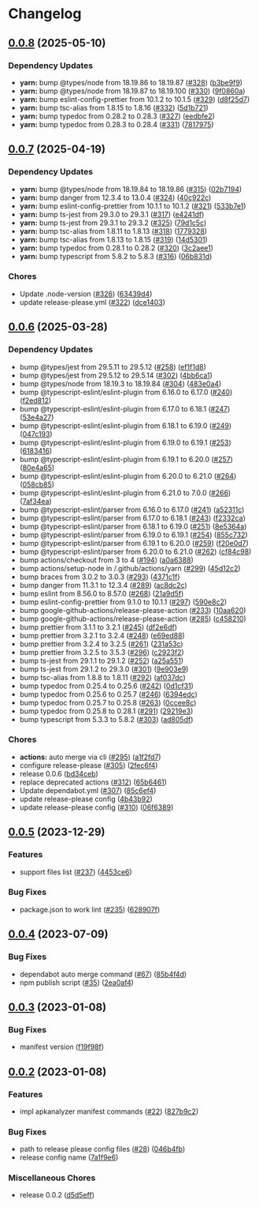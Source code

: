 # Changelog

## [0.0.8](https://github.com/RyuNen344/apkstats-js/compare/0.0.7...0.0.8) (2025-05-10)


### Dependency Updates

* **yarn:** bump @types/node from 18.19.86 to 18.19.87 ([#328](https://github.com/RyuNen344/apkstats-js/issues/328)) ([b3be9f9](https://github.com/RyuNen344/apkstats-js/commit/b3be9f936e53de580e5b344c138966b15321e08a))
* **yarn:** bump @types/node from 18.19.87 to 18.19.100 ([#330](https://github.com/RyuNen344/apkstats-js/issues/330)) ([9f0860a](https://github.com/RyuNen344/apkstats-js/commit/9f0860afef7346916f6ff66b9278dc82699d2821))
* **yarn:** bump eslint-config-prettier from 10.1.2 to 10.1.5 ([#329](https://github.com/RyuNen344/apkstats-js/issues/329)) ([d8f25d7](https://github.com/RyuNen344/apkstats-js/commit/d8f25d7a323178d33344e84e4170078f2c383e5c))
* **yarn:** bump tsc-alias from 1.8.15 to 1.8.16 ([#332](https://github.com/RyuNen344/apkstats-js/issues/332)) ([5d1b721](https://github.com/RyuNen344/apkstats-js/commit/5d1b721e8ba414a1cd86d3324f7cd6cf4814a501))
* **yarn:** bump typedoc from 0.28.2 to 0.28.3 ([#327](https://github.com/RyuNen344/apkstats-js/issues/327)) ([eedbfe2](https://github.com/RyuNen344/apkstats-js/commit/eedbfe233269b7bd9542fb023dcc6c386d6b0537))
* **yarn:** bump typedoc from 0.28.3 to 0.28.4 ([#331](https://github.com/RyuNen344/apkstats-js/issues/331)) ([7817975](https://github.com/RyuNen344/apkstats-js/commit/7817975ffa701640d00a79e8d10f38be0b21fd72))

## [0.0.7](https://github.com/RyuNen344/apkstats-js/compare/0.0.6...0.0.7) (2025-04-19)


### Dependency Updates

* **yarn:** bump @types/node from 18.19.84 to 18.19.86 ([#315](https://github.com/RyuNen344/apkstats-js/issues/315)) ([02b7194](https://github.com/RyuNen344/apkstats-js/commit/02b7194fe3d93aa347c231a8df50046a6ca4f84e))
* **yarn:** bump danger from 12.3.4 to 13.0.4 ([#324](https://github.com/RyuNen344/apkstats-js/issues/324)) ([40c922c](https://github.com/RyuNen344/apkstats-js/commit/40c922cb6bedd89f352e6512425f8a90e517aaa1))
* **yarn:** bump eslint-config-prettier from 10.1.1 to 10.1.2 ([#321](https://github.com/RyuNen344/apkstats-js/issues/321)) ([533b7e1](https://github.com/RyuNen344/apkstats-js/commit/533b7e11624c8f5b5b047be44d63e5f267c616da))
* **yarn:** bump ts-jest from 29.3.0 to 29.3.1 ([#317](https://github.com/RyuNen344/apkstats-js/issues/317)) ([e4241df](https://github.com/RyuNen344/apkstats-js/commit/e4241dfa5d023a9e5fb940d3bd95704b0a875463))
* **yarn:** bump ts-jest from 29.3.1 to 29.3.2 ([#325](https://github.com/RyuNen344/apkstats-js/issues/325)) ([79d1c5c](https://github.com/RyuNen344/apkstats-js/commit/79d1c5c93f5d371a6626be214079a594feb6c56a))
* **yarn:** bump tsc-alias from 1.8.11 to 1.8.13 ([#318](https://github.com/RyuNen344/apkstats-js/issues/318)) ([1779328](https://github.com/RyuNen344/apkstats-js/commit/1779328139eb585bfd8b890e4a8a8053e53274b5))
* **yarn:** bump tsc-alias from 1.8.13 to 1.8.15 ([#319](https://github.com/RyuNen344/apkstats-js/issues/319)) ([14d5301](https://github.com/RyuNen344/apkstats-js/commit/14d53011e8f301b59f1814bf30ba8446877c555a))
* **yarn:** bump typedoc from 0.28.1 to 0.28.2 ([#320](https://github.com/RyuNen344/apkstats-js/issues/320)) ([3c2aee1](https://github.com/RyuNen344/apkstats-js/commit/3c2aee1480e852dd3ba0c52a86280995ea791919))
* **yarn:** bump typescript from 5.8.2 to 5.8.3 ([#316](https://github.com/RyuNen344/apkstats-js/issues/316)) ([06b831d](https://github.com/RyuNen344/apkstats-js/commit/06b831d3c255156bd89595b3587deef77510c6ff))


### Chores

* Update .node-version ([#326](https://github.com/RyuNen344/apkstats-js/issues/326)) ([63439d4](https://github.com/RyuNen344/apkstats-js/commit/63439d4c656bab36a16d063eb1a59212c312b46c))
* update release-please.yml ([#322](https://github.com/RyuNen344/apkstats-js/issues/322)) ([dce1403](https://github.com/RyuNen344/apkstats-js/commit/dce14039e84bda28892ba9a31d0760b7d64ef300))

## [0.0.6](https://github.com/RyuNen344/apkstats-js/compare/0.0.5...0.0.6) (2025-03-28)


### Dependency Updates

* bump @types/jest from 29.5.11 to 29.5.12 ([#258](https://github.com/RyuNen344/apkstats-js/issues/258)) ([ef1f1d8](https://github.com/RyuNen344/apkstats-js/commit/ef1f1d8979bb3c42b53e5d0245f4ed58e46425c1))
* bump @types/jest from 29.5.12 to 29.5.14 ([#302](https://github.com/RyuNen344/apkstats-js/issues/302)) ([4bb6ca1](https://github.com/RyuNen344/apkstats-js/commit/4bb6ca155eb8ec8571929faf5034f4bbccac5596))
* bump @types/node from 18.19.3 to 18.19.84 ([#304](https://github.com/RyuNen344/apkstats-js/issues/304)) ([483e0a4](https://github.com/RyuNen344/apkstats-js/commit/483e0a4890fef62ba78af431fb22225c448f67b6))
* bump @typescript-eslint/eslint-plugin from 6.16.0 to 6.17.0 ([#240](https://github.com/RyuNen344/apkstats-js/issues/240)) ([f2ed812](https://github.com/RyuNen344/apkstats-js/commit/f2ed8124a0f6b3023c0a181ecfb965b55766f5e3))
* bump @typescript-eslint/eslint-plugin from 6.17.0 to 6.18.1 ([#247](https://github.com/RyuNen344/apkstats-js/issues/247)) ([53e4a27](https://github.com/RyuNen344/apkstats-js/commit/53e4a2747dc953686f2b6d9fe9c9bddc427deb25))
* bump @typescript-eslint/eslint-plugin from 6.18.1 to 6.19.0 ([#249](https://github.com/RyuNen344/apkstats-js/issues/249)) ([047c193](https://github.com/RyuNen344/apkstats-js/commit/047c193310b2d045266aa2b6dd3f2f7408183b5f))
* bump @typescript-eslint/eslint-plugin from 6.19.0 to 6.19.1 ([#253](https://github.com/RyuNen344/apkstats-js/issues/253)) ([6183416](https://github.com/RyuNen344/apkstats-js/commit/6183416c2e23c4323ddc5bad731d72d1e44ecb7f))
* bump @typescript-eslint/eslint-plugin from 6.19.1 to 6.20.0 ([#257](https://github.com/RyuNen344/apkstats-js/issues/257)) ([80e4a65](https://github.com/RyuNen344/apkstats-js/commit/80e4a654092e1578dc951df430e4885b5cee570c))
* bump @typescript-eslint/eslint-plugin from 6.20.0 to 6.21.0 ([#264](https://github.com/RyuNen344/apkstats-js/issues/264)) ([058cb85](https://github.com/RyuNen344/apkstats-js/commit/058cb852df934956c80aba97ae51eecc24cb68d4))
* bump @typescript-eslint/eslint-plugin from 6.21.0 to 7.0.0 ([#266](https://github.com/RyuNen344/apkstats-js/issues/266)) ([7af34ea](https://github.com/RyuNen344/apkstats-js/commit/7af34ea5f4055896f61cf67d219c5d1cf37a88f7))
* bump @typescript-eslint/parser from 6.16.0 to 6.17.0 ([#241](https://github.com/RyuNen344/apkstats-js/issues/241)) ([a52311c](https://github.com/RyuNen344/apkstats-js/commit/a52311c4d2d322bc7ca276808d9dd0b4fc0d21c3))
* bump @typescript-eslint/parser from 6.17.0 to 6.18.1 ([#243](https://github.com/RyuNen344/apkstats-js/issues/243)) ([f2332ca](https://github.com/RyuNen344/apkstats-js/commit/f2332ca55d3f9e6b62078533b5bddd418bd5a048))
* bump @typescript-eslint/parser from 6.18.1 to 6.19.0 ([#251](https://github.com/RyuNen344/apkstats-js/issues/251)) ([8e5364a](https://github.com/RyuNen344/apkstats-js/commit/8e5364a19888f476d6de63b3bb22acfab19a9e9e))
* bump @typescript-eslint/parser from 6.19.0 to 6.19.1 ([#254](https://github.com/RyuNen344/apkstats-js/issues/254)) ([855c732](https://github.com/RyuNen344/apkstats-js/commit/855c7321a2982e2b818e9bb4a861ad89acbcde56))
* bump @typescript-eslint/parser from 6.19.1 to 6.20.0 ([#259](https://github.com/RyuNen344/apkstats-js/issues/259)) ([f20e0d7](https://github.com/RyuNen344/apkstats-js/commit/f20e0d78cc43f0c32089aaad5bfcc7b0c104c086))
* bump @typescript-eslint/parser from 6.20.0 to 6.21.0 ([#262](https://github.com/RyuNen344/apkstats-js/issues/262)) ([cf84c98](https://github.com/RyuNen344/apkstats-js/commit/cf84c98a86e180f1c45efda03acbc4b965dc2362))
* bump actions/checkout from 3 to 4 ([#194](https://github.com/RyuNen344/apkstats-js/issues/194)) ([a0a6388](https://github.com/RyuNen344/apkstats-js/commit/a0a6388908286f418c67593d344458932ca9afd3))
* bump actions/setup-node in /.github/actions/yarn ([#299](https://github.com/RyuNen344/apkstats-js/issues/299)) ([45d12c2](https://github.com/RyuNen344/apkstats-js/commit/45d12c29cc0cb4c28856e8d7aa726b0cb1d6a019))
* bump braces from 3.0.2 to 3.0.3 ([#293](https://github.com/RyuNen344/apkstats-js/issues/293)) ([4371c1f](https://github.com/RyuNen344/apkstats-js/commit/4371c1f75bc84b8923062f5b2650e95e87bd70ce))
* bump danger from 11.3.1 to 12.3.4 ([#289](https://github.com/RyuNen344/apkstats-js/issues/289)) ([ac8dc2c](https://github.com/RyuNen344/apkstats-js/commit/ac8dc2c6bab38637edd71ebe33a667016fa6a167))
* bump eslint from 8.56.0 to 8.57.0 ([#268](https://github.com/RyuNen344/apkstats-js/issues/268)) ([21a9d5f](https://github.com/RyuNen344/apkstats-js/commit/21a9d5f4c9fd2c97a6543c71ec9becdcf6120748))
* bump eslint-config-prettier from 9.1.0 to 10.1.1 ([#297](https://github.com/RyuNen344/apkstats-js/issues/297)) ([590e8c2](https://github.com/RyuNen344/apkstats-js/commit/590e8c25af011fa26ba48cba505a13f94954bb55))
* bump google-github-actions/release-please-action ([#233](https://github.com/RyuNen344/apkstats-js/issues/233)) ([10aa620](https://github.com/RyuNen344/apkstats-js/commit/10aa62067eb50738a8bdd0635d9bd07d6d1110ee))
* bump google-github-actions/release-please-action ([#285](https://github.com/RyuNen344/apkstats-js/issues/285)) ([c458210](https://github.com/RyuNen344/apkstats-js/commit/c4582101e441ae7198204cb4a7c4822c511da05b))
* bump prettier from 3.1.1 to 3.2.1 ([#245](https://github.com/RyuNen344/apkstats-js/issues/245)) ([df2e6df](https://github.com/RyuNen344/apkstats-js/commit/df2e6df570eb5672641d14b1c2a4aa9536ae9146))
* bump prettier from 3.2.1 to 3.2.4 ([#248](https://github.com/RyuNen344/apkstats-js/issues/248)) ([e69ed88](https://github.com/RyuNen344/apkstats-js/commit/e69ed884dfe422ae56948cdb30a59edfa32d55c6))
* bump prettier from 3.2.4 to 3.2.5 ([#261](https://github.com/RyuNen344/apkstats-js/issues/261)) ([231a53c](https://github.com/RyuNen344/apkstats-js/commit/231a53c0d4574b5ceaac23a604424da6e9a41e1c))
* bump prettier from 3.2.5 to 3.5.3 ([#296](https://github.com/RyuNen344/apkstats-js/issues/296)) ([c2923f2](https://github.com/RyuNen344/apkstats-js/commit/c2923f2730a6fc6b43310413263f775af585e594))
* bump ts-jest from 29.1.1 to 29.1.2 ([#252](https://github.com/RyuNen344/apkstats-js/issues/252)) ([a25a551](https://github.com/RyuNen344/apkstats-js/commit/a25a551ed45ce2551327c5daeb8c47a64a651294))
* bump ts-jest from 29.1.2 to 29.3.0 ([#301](https://github.com/RyuNen344/apkstats-js/issues/301)) ([9e903e9](https://github.com/RyuNen344/apkstats-js/commit/9e903e92d11cbf1b41db7ea5806ccfca7923dfa1))
* bump tsc-alias from 1.8.8 to 1.8.11 ([#292](https://github.com/RyuNen344/apkstats-js/issues/292)) ([af037dc](https://github.com/RyuNen344/apkstats-js/commit/af037dce0d5ffdeaba404d61da09086b79699d68))
* bump typedoc from 0.25.4 to 0.25.6 ([#242](https://github.com/RyuNen344/apkstats-js/issues/242)) ([0d1cf31](https://github.com/RyuNen344/apkstats-js/commit/0d1cf31836397d44c5eae016eec9f73aefb3a68c))
* bump typedoc from 0.25.6 to 0.25.7 ([#246](https://github.com/RyuNen344/apkstats-js/issues/246)) ([6394edc](https://github.com/RyuNen344/apkstats-js/commit/6394edc8a572506f362644208dc9487691c7675c))
* bump typedoc from 0.25.7 to 0.25.8 ([#263](https://github.com/RyuNen344/apkstats-js/issues/263)) ([0ccee8c](https://github.com/RyuNen344/apkstats-js/commit/0ccee8ce33052ef5e3612a3446c6eacd5752f607))
* bump typedoc from 0.25.8 to 0.28.1 ([#291](https://github.com/RyuNen344/apkstats-js/issues/291)) ([29219e3](https://github.com/RyuNen344/apkstats-js/commit/29219e36389acd099ab9c435d7b058b3613f628c))
* bump typescript from 5.3.3 to 5.8.2 ([#303](https://github.com/RyuNen344/apkstats-js/issues/303)) ([ad805df](https://github.com/RyuNen344/apkstats-js/commit/ad805df5ca570039a199e8174092da7e5f1983ab))


### Chores

* **actions:** auto merge via cli ([#295](https://github.com/RyuNen344/apkstats-js/issues/295)) ([a1f2fd7](https://github.com/RyuNen344/apkstats-js/commit/a1f2fd7a5dfc7c89dbfa455f501606593c352ff6))
* configure release-please ([#305](https://github.com/RyuNen344/apkstats-js/issues/305)) ([2fec6f4](https://github.com/RyuNen344/apkstats-js/commit/2fec6f49aebe2f5a7cc8a918593f4d96e6f725cd))
* release 0.0.6 ([bd34ceb](https://github.com/RyuNen344/apkstats-js/commit/bd34ceb960a0e70c699e23e48071e14546cd8c1c))
* replace deprecated actions ([#312](https://github.com/RyuNen344/apkstats-js/issues/312)) ([65b6461](https://github.com/RyuNen344/apkstats-js/commit/65b6461e4ef4e645015db1c04a702ad805ca6f12))
* Update dependabot.yml ([#307](https://github.com/RyuNen344/apkstats-js/issues/307)) ([85c6ef4](https://github.com/RyuNen344/apkstats-js/commit/85c6ef4db62f17c6c3230c4ad7a5e10d1d6faf3b))
* update release-please config ([4b43b92](https://github.com/RyuNen344/apkstats-js/commit/4b43b9271bc128d921e929a4a59cf7a593ac82a6))
* update release-please config ([#310](https://github.com/RyuNen344/apkstats-js/issues/310)) ([06f6389](https://github.com/RyuNen344/apkstats-js/commit/06f6389ffdf5d8730386f3dffd4541efd2f4e32d))

## [0.0.5](https://github.com/RyuNen344/apkstats-js/compare/0.0.4...0.0.5) (2023-12-29)


### Features

* support files list ([#237](https://github.com/RyuNen344/apkstats-js/issues/237)) ([4453ce6](https://github.com/RyuNen344/apkstats-js/commit/4453ce68a0e2edc2e0a23b8957dec03de77a4444))


### Bug Fixes

* package.json to work lint ([#235](https://github.com/RyuNen344/apkstats-js/issues/235)) ([628907f](https://github.com/RyuNen344/apkstats-js/commit/628907f008819b8aa7143028bf1c42bc31c6b00d))

## [0.0.4](https://github.com/RyuNen344/apkstats-js/compare/0.0.3...0.0.4) (2023-07-09)


### Bug Fixes

* dependabot auto merge command ([#67](https://github.com/RyuNen344/apkstats-js/issues/67)) ([85b4f4d](https://github.com/RyuNen344/apkstats-js/commit/85b4f4dd0568633070c4ceedb62ddc72a1c79d37))
* npm publish script ([#35](https://github.com/RyuNen344/apkstats-js/issues/35)) ([2ea0af4](https://github.com/RyuNen344/apkstats-js/commit/2ea0af4c2021ac6137cfe3e76b0ffee37caaf7f7))

## [0.0.3](https://github.com/RyuNen344/apkstats-js/compare/0.0.2...0.0.3) (2023-01-08)


### Bug Fixes

* manifest version ([f19f98f](https://github.com/RyuNen344/apkstats-js/commit/f19f98fae2a3b57016becabf6010cc3bab98bd25))

## [0.0.2](https://github.com/RyuNen344/apkstats-js/compare/0.0.1...0.0.2) (2023-01-08)


### Features

* impl apkanalyzer manifest commands ([#22](https://github.com/RyuNen344/apkstats-js/issues/22)) ([827b9c2](https://github.com/RyuNen344/apkstats-js/commit/827b9c2656109daeee85510ded67041a21ad890e))


### Bug Fixes

* path to release please config files ([#28](https://github.com/RyuNen344/apkstats-js/issues/28)) ([046b4fb](https://github.com/RyuNen344/apkstats-js/commit/046b4fbc26d0a2c04d2a7e1cf7ae638c93df8f51))
* release config name ([7a1f9e6](https://github.com/RyuNen344/apkstats-js/commit/7a1f9e64376ff54af6b150e1ab5f2c592927c704))


### Miscellaneous Chores

* release 0.0.2 ([d5d5eff](https://github.com/RyuNen344/apkstats-js/commit/d5d5eff8c63a1e7abe093c4439b7bb45702b659e))
